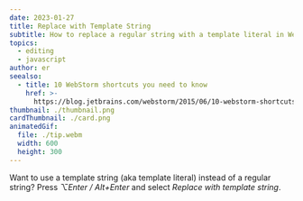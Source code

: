 ```yaml
---
date: 2023-01-27
title: Replace with Template String
subtitle: How to replace a regular string with a template literal in WebStorm.
topics:
  - editing
  - javascript
author: er
seealso:
  - title: 10 WebStorm shortcuts you need to know
    href: >-
      https://blog.jetbrains.com/webstorm/2015/06/10-webstorm-shortcuts-you-need-to-know/
thumbnail: ./thumbnail.png
cardThumbnail: ./card.png
animatedGif:
  file: ./tip.webm
  width: 600
  height: 300
---
```


Want to use a template string (aka template literal) instead of a regular string? Press _⌥Enter / Alt+Enter_ and select _Replace with template string_.

